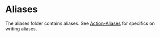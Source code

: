 # Aliases

The aliases folder contains aliases. See [Action-Aliases](http://docs.stackstorm.com/latest/aliases.html) for specifics on writing
aliases.
